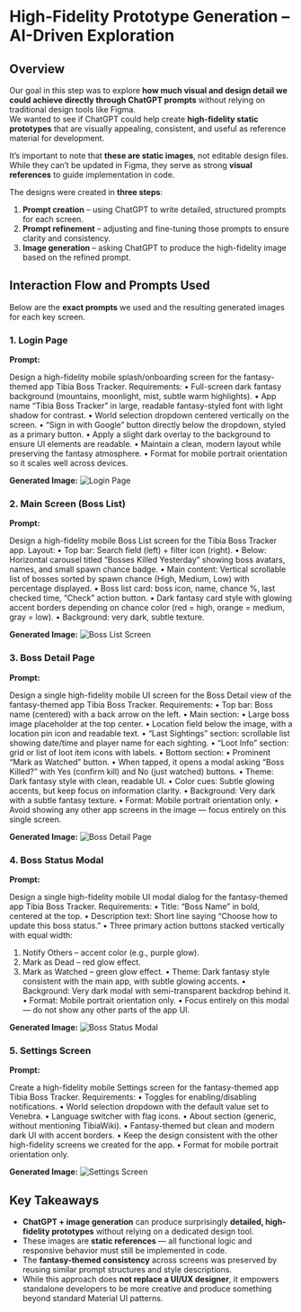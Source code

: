 # High-Fidelity Prototype Generation – AI-Driven Exploration

## Overview

Our goal in this step was to explore **how much visual and design detail we could achieve directly through ChatGPT prompts** without relying on traditional design tools like Figma.  
We wanted to see if ChatGPT could help create **high-fidelity static prototypes** that are visually appealing, consistent, and useful as reference material for development.

It’s important to note that **these are static images**, not editable design files.  
While they can’t be updated in Figma, they serve as strong **visual references** to guide implementation in code.

The designs were created in **three steps**:  
1. **Prompt creation** – using ChatGPT to write detailed, structured prompts for each screen.  
2. **Prompt refinement** – adjusting and fine-tuning those prompts to ensure clarity and consistency.  
3. **Image generation** – asking ChatGPT to produce the high-fidelity image based on the refined prompt.

## Interaction Flow and Prompts Used

Below are the **exact prompts** we used and the resulting generated images for each key screen.

### **1. Login Page**

**Prompt:**

Design a high-fidelity mobile splash/onboarding screen for the fantasy-themed app Tibia Boss Tracker.
Requirements:
• Full-screen dark fantasy background (mountains, moonlight, mist, subtle warm highlights).
• App name “Tibia Boss Tracker” in large, readable fantasy-styled font with light shadow for contrast.
• World selection dropdown centered vertically on the screen.
• “Sign in with Google” button directly below the dropdown, styled as a primary button.
• Apply a slight dark overlay to the background to ensure UI elements are readable.
• Maintain a clean, modern layout while preserving the fantasy atmosphere.
• Format for mobile portrait orientation so it scales well across devices.

**Generated Image:**
![Login Page](./imgs/login-page.png)

### **2. Main Screen (Boss List)**

**Prompt:**

Design a high-fidelity mobile Boss List screen for the Tibia Boss Tracker app.
Layout:
• Top bar: Search field (left) + filter icon (right).
• Below: Horizontal carousel titled “Bosses Killed Yesterday” showing boss avatars, names, and small spawn chance badge.
• Main content: Vertical scrollable list of bosses sorted by spawn chance (High, Medium, Low) with percentage displayed.
• Boss list card: boss icon, name, chance %, last checked time, “Check” action button.
• Dark fantasy card style with glowing accent borders depending on chance color (red = high, orange = medium, gray = low).
• Background: very dark, subtle texture.

**Generated Image:**
![Boss List Screen](./imgs/boss-list.png)

### **3. Boss Detail Page**

**Prompt:**

Design a single high-fidelity mobile UI screen for the Boss Detail view of the fantasy-themed app Tibia Boss Tracker.
Requirements:
• Top bar: Boss name (centered) with a back arrow on the left.
• Main section:
• Large boss image placeholder at the top center.
• Location field below the image, with a location pin icon and readable text.
• “Last Sightings” section: scrollable list showing date/time and player name for each sighting.
• “Loot Info” section: grid or list of loot item icons with labels.
• Bottom section:
• Prominent “Mark as Watched” button.
• When tapped, it opens a modal asking “Boss Killed?” with Yes (confirm kill) and No (just watched) buttons.
• Theme: Dark fantasy style with clean, readable UI.
• Color cues: Subtle glowing accents, but keep focus on information clarity.
• Background: Very dark with a subtle fantasy texture.
• Format: Mobile portrait orientation only.
• Avoid showing any other app screens in the image — focus entirely on this single screen.

**Generated Image:**
![Boss Detail Page](./imgs/boss-detail.png)

### **4. Boss Status Modal**

**Prompt:**

Design a single high-fidelity mobile UI modal dialog for the fantasy-themed app Tibia Boss Tracker.
Requirements:
• Title: “Boss  Name” in bold, centered at the top.
• Description text: Short line saying “Choose how to update this boss status.”
• Three primary action buttons stacked vertically with equal width:
1. Notify Others – accent color (e.g., purple glow).
2. Mark as Dead – red glow effect.
3. Mark as Watched – green glow effect.
• Theme: Dark fantasy style consistent with the main app, with subtle glowing accents.
• Background: Very dark modal with semi-transparent backdrop behind it.
• Format: Mobile portrait orientation only.
• Focus entirely on this modal — do not show any other parts of the app UI.

**Generated Image:**
![Boss Status Modal](./imgs/boss-modal.png)

### **5. Settings Screen**

**Prompt:**

Create a high-fidelity mobile Settings screen for the fantasy-themed app Tibia Boss Tracker.
Requirements:
• Toggles for enabling/disabling notifications.
• World selection dropdown with the default value set to Venebra.
• Language switcher with flag icons.
• About section (generic, without mentioning TibiaWiki).
• Fantasy-themed but clean and modern dark UI with accent borders.
• Keep the design consistent with the other high-fidelity screens we created for the app.
• Format for mobile portrait orientation only.

**Generated Image:**
![Settings Screen](./imgs/settings.png)


## Key Takeaways

- **ChatGPT + image generation** can produce surprisingly **detailed, high-fidelity prototypes** without relying on a dedicated design tool.
- These images are **static references** — all functional logic and responsive behavior must still be implemented in code.
- The **fantasy-themed consistency** across screens was preserved by reusing similar prompt structures and style descriptions.
- While this approach does **not replace a UI/UX designer**, it empowers standalone developers to be more creative and produce something beyond standard Material UI patterns.
